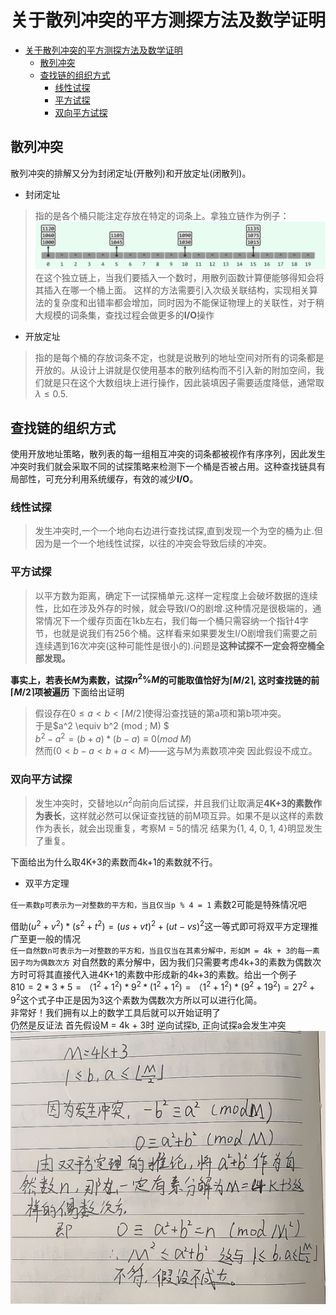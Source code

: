 # 关于散列冲突的平方测探方法及数学证明

- [关于散列冲突的平方测探方法及数学证明](#关于散列冲突的平方测探方法及数学证明)
  - [散列冲突](#散列冲突)
  - [查找链的组织方式](#查找链的组织方式)
    - [线性试探](#线性试探)
    - [平方试探](#平方试探)
    - [双向平方试探](#双向平方试探)


## 散列冲突

散列冲突的排解又分为封闭定址(开散列)和开放定址(闭散列)。
  - 封闭定址


>指的是各个桶只能注定存放在特定的词条上。拿独立链作为例子：
![](2021-11-15-13-43-07.png)  
在这个独立链上，当我们要插入一个数时，用散列函数计算便能够得知会将其插入在哪一个桶上面。
这样的方法需要引入次级关联结构，实现相关算法的复杂度和出错率都会增加，同时因为不能保证物理上的关联性，对于稍大规模的词条集，查找过程会做更多的**I/O**操作
  - 开放定址

>指的是每个桶的存放词条不定，也就是说散列的地址空间对所有的词条都是开放的。从设计上讲就是仅使用基本的散列结构而不引入新的附加空间，我们就是只在这个大数组块上进行操作，因此装填因子需要适度降低，通常取$\lambda \leqslant 0.5$.

## 查找链的组织方式
使用开放地址策略，散列表的每一组相互冲突的词条都被视作有序序列，因此发生冲突时我们就会采取不同的试探策略来检测下一个桶是否被占用。这种查找链具有局部性，可充分利用系统缓存，有效的减少**I/O**。
### 线性试探
>发生冲突时,一个一个地向右边进行查找试探,直到发现一个为空的桶为止.但因为是一个一个地线性试探，以往的冲突会导致后续的冲突。

### 平方试探
>以平方数为距离，确定下一试探桶单元.这样一定程度上会破坏数据的连续性，比如在涉及外存的时候，就会导致I/O的剧增.这种情况是很极端的，通常情况下一个缓存页面在1kb左右，我们每一个桶只需容纳一个指针4字节，也就是说我们有256个桶。这样看来如果要发生I/O剧增我们需要之前连续遇到16次冲突(这种可能性是很小的).问题是**这种试探不一定会将空桶全部发现。**

**事实上，若表长$M$为素数，试探$n^2 \% M$的可能取值恰好为$\lceil M / 2 \rceil$, 这时查找链的前$\lceil M / 2 \rceil$项被遍历**
下面给出证明  
> 假设存在$0 \le a < b < \lceil M/2 \rceil$使得沿查找链的第a项和第b项冲突。  
> 于是$a^2 \equiv b^2 (mod \; M) $  
>  $b^2 - a^2 = (b+a)*(b-a) \equiv 0 (mod \; M)$  
> 然而($0 < b - a < b + a < M$)——这与M为素数项冲突
> 因此假设不成立。
### 双向平方试探
> 发生冲突时，交替地以$n^2$向前向后试探，并且我们让取满足**4K+3的素数作为表长**，这样就必然可以保证查找链的前M项互异。如果不是以这样的素数作为表长，就会出现重复，考察M = 5的情况 结果为{1, 4, 0, 1, 4}明显发生了重复。  

下面给出为什么取4K+3的素数而4k+1的素数就不行。

- 双平方定理

`任一素数p可表示为一对整数的平方和，当且仅当p % 4 = 1` 素数2可能是特殊情况吧

借助$(u^2 + v^2)*(s^2 + t^2) = (us +vt)^2 + (ut-vs)^2$这一等式即可将双平方定理推广至更一般的情况  
`任一自然数n可表示为一对整数的平方和，当且仅当在其素分解中，形如M = 4k + 3的每一素因子均为偶数次方`
对自然数的素分解中，因为我们只需要考虑4k+3的素数为偶数次方时可将其直接代入进4K+1的素数中形成新的4k+3的素数。给出一个例子  
$810 = 2 * 3 * 5 = （1^2 + 1^2) * 9^2 * (1^2 + 1^2)  
=（1^2 + 1^2) *(9^2 + 19^2) = 27^2 + 9^2$这个式子中正是因为3这个素数为偶数次方所以可以进行化简。  
非常好！我们拥有以上的数学工具后就可以开始证明了  
仍然是反证法
首先假设M = 4k + 3时 逆向试探b, 正向试探a会发生冲突
![](2021-11-15-19-05-40.png)